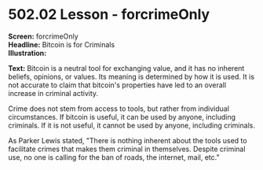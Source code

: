 # 502.02 Lesson - forcrimeOnly

**Screen:** forcrimeOnly\
**Headline:** Bitcoin is for Criminals\
**Illustration:**

**Text:** Bitcoin is a neutral tool for exchanging value, and it has no inherent beliefs, opinions, or values. Its meaning is determined by how it is used. It is not accurate to claim that bitcoin's properties have led to an overall increase in criminal activity.&#x20;

Crime does not stem from access to tools, but rather from individual circumstances. If bitcoin is useful, it can be used by anyone, including criminals. If it is not useful, it cannot be used by anyone, including criminals.&#x20;

As Parker Lewis stated, "There is nothing inherent about the tools used to facilitate crimes that makes them criminal in themselves. Despite criminal use, no one is calling for the ban of roads, the internet, mail, etc."
